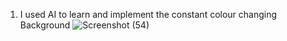 1. I used AI to learn and implement the constant colour changing Background
![Screenshot (54)](https://github.com/user-attachments/assets/51f4ed10-605e-4644-a131-122aa21a4a9d)
